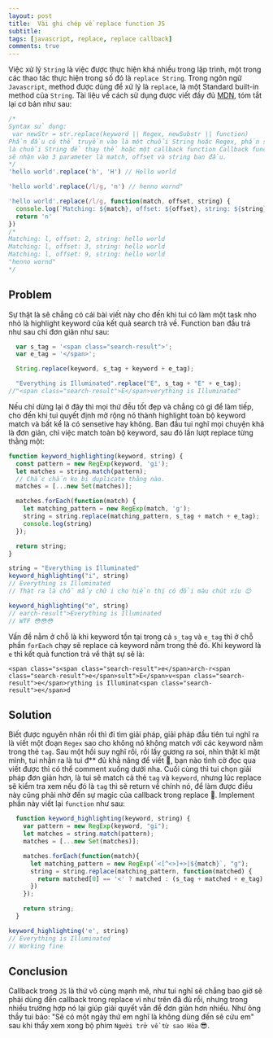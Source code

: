 ```yaml
---
layout: post
title:  Vài ghi chép về replace function JS
subtitle:
tags: [javascript, replace, replace callback]
comments: true
---
```


Việc xử lý `String` là việc được thực hiện khá nhiều trong lập trình, một trong các thao tác thực hiện trong số đó là `replace String`. Trong ngôn ngữ `Javascript`,
method được dùng để xử lý là `replace`, là một Standard built-in method của `String`. Tài liệu về cách sử dụng được viết đầy đủ [MDN](https://developer.mozilla.org/en-US/docs/Web/JavaScript/Reference/Global_Objects/String/replace), tóm tắt lại cơ bản như sau:

```javascript
/*
Syntax sử dụng:
 var newStr = str.replace(keyword || Regex, newSubstr || function)
Phần đầu có thể truyền vào là một chuỗi String hoặc Regex, phần sau sẽ
là chuỗi String để thay thế hoặc một callback function Callback functions
sẽ nhận vào 3 parameter là match, offset và string ban đầu.
*/
'hello world'.replace('h', 'H') // Hello world

'hello world'.replace(/l/g, 'n') // henno wornd"

'hello world'.replace(/l/g, function(match, offset, string) {
  console.log(`Matching: ${match}, offset: ${offset}, string: ${string}`)
  return 'n'
})
/*
Matching: l, offset: 2, string: hello world
Matching: l, offset: 3, string: hello world
Matching: l, offset: 9, string: hello world
"henno wornd"
*/
```
## Problem

Sự thật là sẽ chẳng có cái bài viết này cho đến khi tui có làm một task nho nhỏ là highlight keyword của kết quả search trả về.
Function ban đầu trả như sau chỉ đơn giản như sau:

```javascript
  var s_tag = '<span class="search-result">';
  var e_tag = '</span>';

  String.replace(keyword, s_tag + keyword + e_tag);

  "Everything is Illuminated".replace("E", s_tag + "E" + e_tag);
//"<span class="search-result">E</span>verything is Illuminated"
```

Nếu chỉ dừng lại ở đây thì mọi thứ đều tốt đẹp và chẳng có gì để làm tiếp, cho đến khi tui quyết định mở rộng nó thành highlight toàn bộ keyword match và bất kể là có sensetive hay không.
Ban đầu tui nghĩ mọi chuyện khá là đơn giản, chỉ việc match toàn bộ keyword, sau đó lần lượt replace từng thằng một:

```javascript
function keyword_highlighting(keyword, string) {
  const pattern = new RegExp(keyword, 'gi');
  let matches = string.match(pattern);
  // Chắc chắn ko bị duplicate thằng nào.
  matches = [...new Set(matches)];

  matches.forEach(function(match) {
    let matching_pattern = new RegExp(match, 'g');
    string = string.replace(matching_pattern, s_tag + match + e_tag);
    console.log(string)
  });

  return string;
}

string = "Everything is Illuminated"
keyword_highlighting("i", string)
// Everything is Illuminated
// Thật ra là chỗ mấy chữ i cho hiển thị có đổi màu chút xíu 😌

keyword_highlighting("e", string)
// earch-result">Everything is Illuminated
// WTF 😳😳😳
```

Vấn đề nằm ở chỗ là khi keyword tồn tại trong cả `s_tag` và `e_tag` thì ở chỗ phần `forEach` chạy sẽ replace cả keyword nằm trong thẻ đó.
Khi keyword là `e` thì kết quả function trả về thật sự sẽ là:

`<span class="s<span class="search-result">e</span>arch-r<span class="search-result">e</span>sult">E</span>v<span class="search-result">e</span>rything is Illuminat<span class="search-result">e</span>d`


## Solution

Biết được nguyên nhân rồi thì đi tìm giải pháp, giải pháp đầu tiên tui nghĩ ra là viết một đoạn `Regex` sao cho không nó không match với các keyword nằm trong thẻ `tag`.
Sau một hồi suy nghĩ rồi, rồi lấy gương ra soi, nhìn thật kĩ mặt mình, tui nhận ra là tui đ** đủ khả năng để viết 🙁, bạn nào tình cờ đọc qua viết được thì có thể comment xuống dưới nha.
Cuối cùng thì tui chọn giải pháp đơn giản hơn, là tui sẽ match cả thẻ `tag` và `keyword`, nhưng lúc replace sẽ kiểm tra xem nếu đó là `tag` thì sẽ return về chính nó, để làm được điều này cũng
phải nhờ đến sự magic của callback trong replace 🤗. Implement phần này viết lại `function` như sau:

```javascript
  function keyword_highlighting(keyword, string) {
    var pattern = new RegExp(keyword, "gi");
    let matches = string.match(pattern);
    matches = [...new Set(matches)];

    matches.forEach(function(match){
      let matching_pattern = new RegExp(`<[^<>]+>|${match}`, "g");
      string = string.replace(matching_pattern, function(matched) {
        return matched[0] == '<' ? matched : (s_tag + matched + e_tag)
      })
    });

    return string;
  }

keyword_highlighting('e', string)
// Everything is Illuminated
// Working fine
```
## Conclusion

Callback trong `JS` là thứ vô cùng mạnh mẽ, như tui nghĩ sẽ chẳng bao giờ sẽ phải dùng đến callback trong replace vì như trên đã đủ rồi, nhưng trong nhiều trường hợp nó lại giúp
giải quyết vẫn đề đơn giản hơn nhiều. Như ông thầy tui bảo: "Sẽ có một ngày thứ em nghĩ là không dùng đến sẽ cứu em" sau khi thầy xem xong bộ phim `Người trở về từ sao Hỏa` 😎.